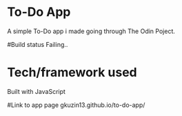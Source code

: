 # To-Do App
A simple To-Do app i made going through The Odin Poject.

#Build status
Failing..

# Tech/framework used
Built with JavaScript

#Link to app page
gkuzin13.github.io/to-do-app/



